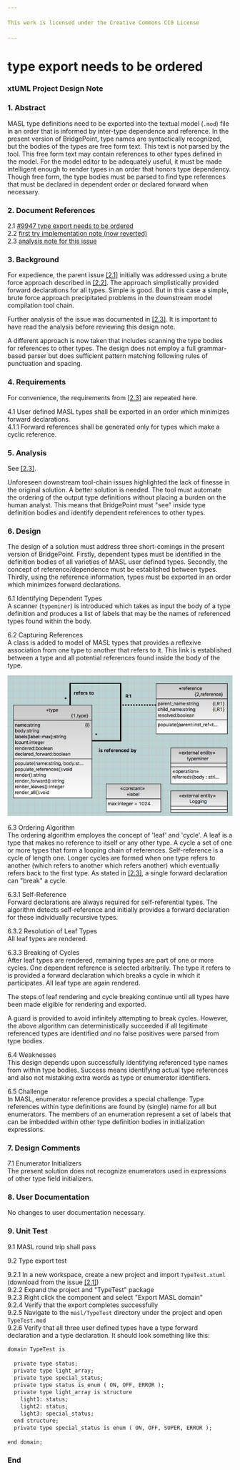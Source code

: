 ```yaml
---

This work is licensed under the Creative Commons CC0 License

---
```


# type export needs to be ordered
### xtUML Project Design Note

### 1. Abstract

MASL type definitions need to be exported into the textual model (`.mod`)
file in an order that is informed by inter-type dependence and reference.
In the present version of BridgePoint, type names are syntactically
recognized, but the bodies of the types are free form text.  This text is
not parsed by the tool.  This free form text may contain references to
other types defined in the model.  For the model editor to be adequately
useful, it must be made intelligent enough to render types in an order
that honors type dependency.  Though free form, the type bodies must be
parsed to find type references that must be declared in dependent order
or declared forward when necessary.

### 2. Document References

<a id="2.1"></a>2.1 [#9947 type export needs to be ordered](https://support.onefact.net/issues/9947)  
<a id="2.2"></a>2.2 [first try implementation note (now reverted)](https://github.com/cortlandstarrett/mc/blob/9947_typeorder/doc/notes/9947_type_decl/9947_type_decl_int.md)  
<a id="2.3"></a>2.3 [analysis note for this issue](https://github.com/cortlandstarrett/mc/blob/9947_typeorder/doc/notes/9947_type_decl/9947_type_decl2_ant.md)  

### 3. Background

For expedience, the parent issue [[2.1]](#2.1) initially was addressed
using a brute force approach described in [[2.2]](#2.2).  The approach
simplistically provided forward declarations for all types.  Simple
is good.  But in this case a simple, brute force approach precipitated
problems in the downstream model compilation tool chain.

Further analysis of the issue was documented in [[2.3]](#2.3).  It is
important to have read the analysis before reviewing this design note.

A different approach is now taken that includes scanning the type bodies
for references to other types.  The design does not employ a full
grammar-based parser but does sufficient pattern matching following
rules of punctuation and spacing.

### 4. Requirements

For convenience, the requirements from [[2.3]](#2.3) are repeated here.

4.1 User defined MASL types shall be exported in an order which minimizes
forward declarations.  
4.1.1 Forward references shall be generated only for types which make a
cyclic reference.  

### 5. Analysis

See [[2.3]](#2.3).

Unforeseen downstream tool-chain issues highlighted the lack of finesse
in the original solution.  A better solution is needed.  The tool must
automate the ordering of the output type definitions without placing a
burden on the human analyst.  This means that BridgePoint must "see" inside
type definition bodies and identify dependent references to other types.

### 6. Design

The design of a solution must address three short-comings in the present
version of BridgePoint.  Firstly, dependent types must be identified in
the definition bodies of all varieties of MASL user defined types.
Secondly, the concept of reference/dependence must be established between
types.  Thirdly, using the reference information, types must be exported
in an order which minimizes forward declarations.

6.1 Identifying Dependent Types  
A scanner (`typeminer`) is introduced which takes as input the body of a
type definition and produces a list of labels that may be the names of
referenced types found within the body.

6.2 Capturing References  
A class is added to model of MASL types that provides a reflexive
association from one type to another that refers to it.  This link is
established between a type and all potential references found inside the
body of the type.

![Inter-Type Referencing](type_referencing.png)  

6.3 Ordering Algorithm  
The ordering algorithm employes the concept of 'leaf' and 'cycle'.
A leaf is a type that makes no reference to itself or any other
type.  A cycle a set of one or more types that form a looping chain of
references.  Self-reference is a cycle of length one.  Longer cycles are
formed when one type refers to another (which refers to another which
refers another) which eventually refers back to the first type.  As
stated in [[2.3]](#2.3), a single forward declaration can "break" a
cycle.

6.3.1 Self-Reference  
Forward declarations are always required for self-referential types.
The algorithm detects self-reference and initially provides a forward
declaration for these individually recursive types.

6.3.2 Resolution of Leaf Types  
All leaf types are rendered.

6.3.3 Breaking of Cycles  
After leaf types are rendered, remaining types are part of one or more
cycles.  One dependent reference is selected arbitrarily.  The type it
refers to is provided a forward declaration which breaks a cycle in which
it participates.  All leaf type are again rendered.

The steps of leaf rendering and cycle breaking continue until all types
have been made eligible for rendering and exported.

A guard is provided to avoid infinitely attempting to break cycles.
However, the above algorithm can deterministically succeeded if all
legitimate referenced types are identified _and_ no false positives were
parsed from type bodies.

6.4 Weaknesses  
This design depends upon successfully identifying referenced type names
from within type bodies.  Success means identifying actual type
references and also not mistaking extra words as type or enumerator
identifiers.

6.5 Challenge  
In MASL, enumerator reference provides a special challenge.  Type
references within type definitions are found by (single) name for all but
enumerators.  The members of an enumeration represent a set of labels
that can be imbedded within other type definition bodies in
initialization expressions.

### 7. Design Comments

7.1 Enumerator Initializers  
The present solution does not recognize enumerators used in expressions
of other type field initializers.

### 8. User Documentation

No changes to user documentation necessary.

### 9. Unit Test

9.1 MASL round trip shall pass

9.2 Type export test

9.2.1 In a new workspace, create a new project and import `TypeTest.xtuml`
(download from the issue [[2.1]](#2.1))  
9.2.2 Expand the project and "TypeTest" package  
9.2.3 Right click the component and select "Export MASL domain"  
9.2.4 Verify that the export completes successfully  
9.2.5 Navigate to the `masl/TypeTest` directory under the project and open
`TypeTest.mod`  
9.2.6 Verify that all three user defined types have a type forward declaration
and a type declaration. It should look something like this:
```
domain TypeTest is

  private type status;
  private type light_array;
  private type special_status;
  private type status is enum ( ON, OFF, ERROR );
  private type light_array is structure
    light1: status;
    light2: status;
    light3: special_status;
  end structure;
  private type special_status is enum ( ON, OFF, SUPER, ERROR );

end domain;
```

### End
